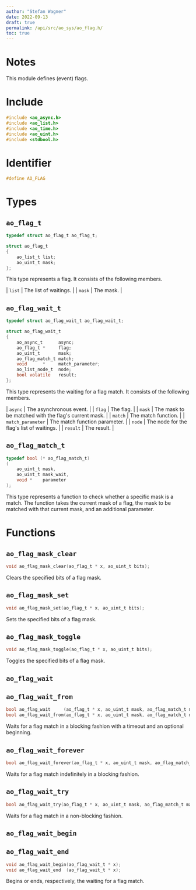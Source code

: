```yaml
---
author: "Stefan Wagner"
date: 2022-09-13
draft: true
permalink: /api/src/ao_sys/ao_flag.h/
toc: true
---
```


# Notes

This module defines (event) flags.

# Include

```c
#include <ao_async.h>
#include <ao_list.h>
#include <ao_time.h>
#include <ao_uint.h>
#include <stdbool.h>
```

# Identifier

```c
#define AO_FLAG
```

# Types

## `ao_flag_t`

```c
typedef struct ao_flag_t ao_flag_t;
```

```c
struct ao_flag_t
{
    ao_list_t list;
    ao_uint_t mask;
};
```

This type represents a flag. It consists of the following members.

| `list` | The list of waitings. |
| `mask` | The mask. |

## `ao_flag_wait_t`

```c
typedef struct ao_flag_wait_t ao_flag_wait_t;
```

```c
struct ao_flag_wait_t
{
    ao_async_t      async;
    ao_flag_t *     flag;
    ao_uint_t       mask;
    ao_flag_match_t match;
    void      *     match_parameter;
    ao_list_node_t  node;
    bool volatile   result;
};
```

This type represents the waiting for a flag match. It consists of the following members.

| `async` | The asynchronous event. |
| `flag` | The flag. |
| `mask` | The mask to be matched with the flag's current mask. |
| `match` | The match function. |
| `match_parameter` | The match function parameter. |
| `node` | The node for the flag's list of waitings. |
| `result` | The result. |

## `ao_flag_match_t`

```c
typedef bool (* ao_flag_match_t)
(
    ao_uint_t mask,
    ao_uint_t mask_wait,
    void *    parameter
);
```

This type represents a function to check whether a specific mask is a match. The function takes the current mask of a flag, the mask to be matched with that current mask, and an additional parameter.

# Functions

## `ao_flag_mask_clear`

```c
void ao_flag_mask_clear(ao_flag_t * x, ao_uint_t bits);
```

Clears the specified bits of a flag mask.

## `ao_flag_mask_set`

```c
void ao_flag_mask_set(ao_flag_t * x, ao_uint_t bits);
```

Sets the specified bits of a flag mask.

## `ao_flag_mask_toggle`

```c
void ao_flag_mask_toggle(ao_flag_t * x, ao_uint_t bits);
```

Toggles the specified bits of a flag mask.

## `ao_flag_wait`
## `ao_flag_wait_from`

```c
bool ao_flag_wait     (ao_flag_t * x, ao_uint_t mask, ao_flag_match_t match, void * match_parameter, ao_time_t timeout);
bool ao_flag_wait_from(ao_flag_t * x, ao_uint_t mask, ao_flag_match_t match, void * match_parameter, ao_time_t timeout, ao_time_t beginning);
```

Waits for a flag match in a blocking fashion with a timeout and an optional beginning.

## `ao_flag_wait_forever`

```c
bool ao_flag_wait_forever(ao_flag_t * x, ao_uint_t mask, ao_flag_match_t match, void * match_parameter);
```

Waits for a flag match indefinitely in a blocking fashion.

## `ao_flag_wait_try`

```c
bool ao_flag_wait_try(ao_flag_t * x, ao_uint_t mask, ao_flag_match_t match, void * match_parameter);
```

Waits for a flag match in a non-blocking fashion.

## `ao_flag_wait_begin`
## `ao_flag_wait_end`

```c
void ao_flag_wait_begin(ao_flag_wait_t * x);
void ao_flag_wait_end  (ao_flag_wait_t * x);
```

Begins or ends, respectively, the waiting for a flag match.
